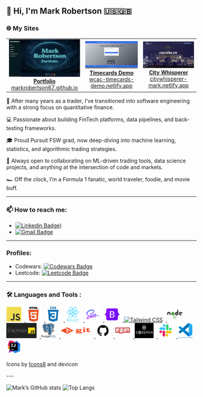 
## 👋 Hi, I'm Mark Robertson 🇺🇸🇬🇧

### 🌐 My Sites

<table>
  <tr>
    <td align="center">
      <a href="https://markrobertson67.github.io/" target="_blank">
        <img src="./assets/Portfolio.png"
             alt="Portfolio" width="225" /><br/>
        <strong>Portfolio</strong><br/>
        markrobertson67.github.io
      </a>
    </td>
    <td align="center">
      <a href="https://wcac-timecards-demo.netlify.app/" target="_blank">
        <img src="./assets/TimeCardApp.png"
             alt="Timecards Demo" width="225" /><br/>
        <strong>Timecards Demo</strong><br/>
        wcac-timecards-demo.netlify.app
      </a>
    </td>
    <td align="center">
      <a href="https://citywhisperer-mark.netlify.app/" target="_blank">
        <img src="./assets/CityWhispererApp.png"
             alt="City Whisperer" width="225" /><br/>
        <strong>City Whisperer</strong><br/>
        citywhisperer-mark.netlify.app
      </a>
    </td>
  </tr>
</table>




👋 After many years as a trader, I’ve transitioned into software engineering with a strong focus on quantitative finance.

💻 Passionate about building FinTech platforms, data pipelines, and back-testing frameworks.

🎓 Proud Pursuit FSW grad, now deep-diving into machine learning, statistics, and algorithmic trading strategies.

🤝 Always open to collaborating on ML-driven trading tools, data science projects, and anything at the intersection of code and markets.

🏎️ Off the clock, I’m a Formula 1 fanatic, world traveler, foodie, and movie buff.


---
### 📫 How to reach me:

- [![Linkedin Badge](https://img.shields.io/badge/-LinkedIn-blue?style=flat&logo=Linkedin&logoColor=white)](https://www.linkedin.com/in/mark-robertson-ny-uk/))
- [![Gmail Badge](https://img.shields.io/badge/-Gmail-red?style=flat&logo=Gmail&logoColor=white)](mailto:MarkRobertson67@gmail.com)


<!-- - Email: [markrobertson67@gmail.com](mailto:markrobertson67@gmail.com)
- LinkedIn: [www.linkedin.com/in/mark-robertson-NY-UK](https://www.linkedin.com/in/mark-robertson-NY-UK) -->

---
### Profiles:

- Codewars: [![Codewars Badge](https://www.codewars.com/users/Goldsuccess167/badges/small)](https://www.codewars.com/users/Goldsuccess167)
- Leetcode: <a href="https://leetcode.com/Goldsuccess167/"><img src="https://assets.leetcode.com/static_assets/public/webpack_bundles/images/logo-dark.e99485d9b.svg" width="100" alt="Leetcode Badge"></a>


<!-- - Codewars: [![Codewars Badge](https://www.codewars.com/users/Goldsuccess167/badges/large)](https://www.codewars.com/users/Goldsuccess167)
- Leetcode: [![Leetcode Badge](https://assets.leetcode.com/static_assets/public/webpack_bundles/images/logo-dark.e99485d9b.svg)](https://leetcode.com/Goldsuccess167/) -->

---
### 🛠 Languages and Tools :

<div align="left">
  <!-- 1. Core languages -->
    </a>
  <a href="https://www.javascript.com/" target="_blank" rel="noopener noreferrer">
    <img
      src="https://raw.githubusercontent.com/devicons/devicon/master/icons/javascript/javascript-original.svg"
      alt="JavaScript" title="JavaScript"
      width="40" height="40"
      style="margin-right:8px;"
    />
  </a>
  <a href="https://developer.mozilla.org/docs/Web/HTML" target="_blank" rel="noopener noreferrer">
    <img
      src="https://raw.githubusercontent.com/devicons/devicon/master/icons/html5/html5-original-wordmark.svg"
      alt="HTML5" title="HTML5"
      width="40" height="40"
      style="margin-right:8px;"
    />
  </a>
  <a href="https://developer.mozilla.org/docs/Web/CSS" target="_blank" rel="noopener noreferrer">
    <img
      src="https://raw.githubusercontent.com/devicons/devicon/master/icons/css3/css3-plain-wordmark.svg"
      alt="CSS3" title="CSS3"
      width="40" height="40"
      style="margin-right:8px;"
    />

  <!-- 2. Front-end frameworks & styling -->
  <a href="https://reactjs.org/" target="_blank" rel="noopener noreferrer">
    <img
      src="https://raw.githubusercontent.com/devicons/devicon/master/icons/react/react-original-wordmark.svg"
      alt="React" title="React"
      width="40" height="40"
      style="margin-right:8px;"
    />
  </a>
  <a href="https://sass-lang.com/" target="_blank" rel="noopener noreferrer">
    <img
      src="./assets/Sass.png"
      alt="Sass" title="Sass"
      width="40" height="40"
      style="margin-right:8px;"
    />
  </a>
  <a href="https://getbootstrap.com/" target="_blank" rel="noopener noreferrer">
    <img
      src="./assets/bootstrap-original.svg"
      alt="Bootstrap" title="Bootstrap"
      width="40" height="40"
      style="margin-right:8px;"
    />
  </a>
  <a href="https://tailwindcss.com/" target="_blank" rel="noopener noreferrer">
    <img
      src="https://cdn.simpleicons.org/tailwindcss/06B6D4"
      alt="Tailwind CSS" title="Tailwind CSS"
      width="40" height="40"
      style="margin-right:8px;"
    />
  </a>

  <!-- 3. Back-end runtime & framework -->
  <a href="https://nodejs.org/" target="_blank" rel="noopener noreferrer">
    <img
      src="https://raw.githubusercontent.com/devicons/devicon/master/icons/nodejs/nodejs-original-wordmark.svg"
      alt="Node.js" title="Node.js"
      width="40" height="40"
      style="margin-right:8px;"
    />
  </a>
  <a href="https://expressjs.com/" target="_blank" rel="noopener noreferrer">
    <img
      src="./assets/ExpressJS.webp"
      alt="Express.js" title="Express.js"
      width="80" height="40"
      style="margin-right:8px;"
    />
  </a>

  <!-- 4. Database -->
  <a href="https://www.postgresql.org/" target="_blank" rel="noopener noreferrer">
    <img
      src="https://raw.githubusercontent.com/devicons/devicon/master/icons/postgresql/postgresql-original-wordmark.svg"
      alt="PostgreSQL" title="PostgreSQL"
      width="40" height="40"
      style="margin-right:8px;"
    />
  </a>

  <!-- 5. Version control & package managers -->
  <a href="https://git-scm.com/" target="_blank" rel="noopener noreferrer">
    <img
      src="./assets/Git.svg"
      alt="Git" title="Git"
      width="80" height="40"
      style="margin-right:8px;"
    />
  </a>
  <a href="https://github.com/" target="_blank" rel="noopener noreferrer">
    <img
      src="./assets/gitHub.jpg"
      alt="GitHub" title="GitHub"
      width="40" height="40"
      style="margin-right:8px;"
    />
  </a>
  <a href="https://www.npmjs.com/" target="_blank" rel="noopener noreferrer">
    <img
      src="https://raw.githubusercontent.com/devicons/devicon/master/icons/npm/npm-original-wordmark.svg"
      alt="npm" title="npm"
      width="40" height="40"
      style="margin-right:8px;"
    />
  </a>

  <!-- 6. Community & editors -->
  <a href="https://codepen.io/" target="_blank" rel="noopener noreferrer">
    <img
      src="./assets/CodePenLogo.png"
      alt="CodePen" title="CodePen"
      width="50" height="40"
      style="margin-right:8px;"
    />
  </a>
  <a href="https://slack.com/" target="_blank" rel="noopener noreferrer">
    <img
      src="./assets/Slack.png"
      alt="Slack" title="Slack"
      width="40" height="40"
      style="margin-right:8px;"
    />
  </a>
  <a href="https://code.visualstudio.com/" target="_blank" rel="noopener noreferrer">
    <img
      src="https://raw.githubusercontent.com/devicons/devicon/master/icons/vscode/vscode-original-wordmark.svg"
      alt="VSCode" title="VSCode"
      width="40" height="40"
      style="margin-right:8px;"
    />
  </a>
  <a href="https://www.jetbrains.com/idea/" target="_blank" rel="noopener noreferrer">
    <img
      src="./assets/intellij-idea.png"
      alt="IntelliJ IDEA" title="IntelliJ IDEA"
      width="40" height="40"
      style="margin-right:8px;"
    />
  </a>
</div>


<p><a target="_blank" href="https://icons8.com"></a> Icons by <a target="_blank" href="https://icons8.com">Icons8</a>
and devicon</p>
---

![Mark’s GitHub stats](https://github-readme-stats.vercel.app/api?username=MarkRobertson67&show_icons=true&theme=blue-green)
![Top Langs](https://github-readme-stats.vercel.app/api/top-langs/?username=MarkRobertson67&layout=donut&show_icons=true&theme=blue-green)
</p>



